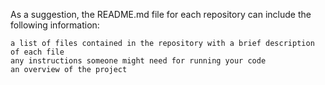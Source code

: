 As a suggestion, the README.md file for each repository can include the following information:

    a list of files contained in the repository with a brief description of each file
    any instructions someone might need for running your code
    an overview of the project

